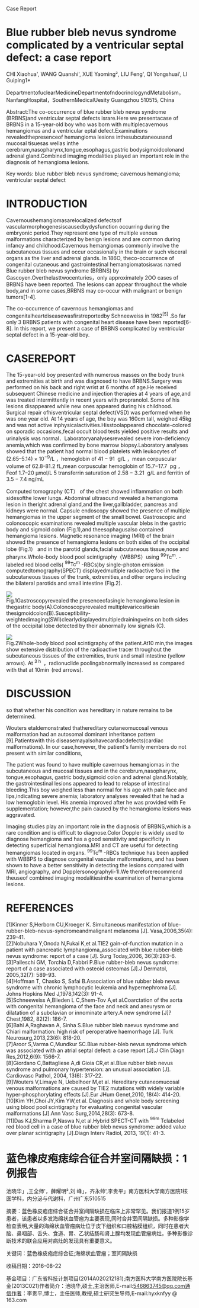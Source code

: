 Case Report

# Blue rubber bleb nevus syndrome complicated by a ventricular septal defect: a case report

CHI Xiaohua', WANG Quanshi', XUE Yaoming², LIU Feng', QI Yongshuai', LI Guiping1\*

DepartmentofuclearMedicineDepartmentofndocrinologyndMetabolism，NanfangHospital，SouthernMedicalUesity Guangzhou 510515, China

Abstract:The co-occurrence of blue rubber bleb nevus syndrome (BRBNS)and ventricular septal defects israre.Here we presentacase of BRBNS in a 15-year-old boy who was born with multiplecavernous hemangiomas and a ventricular eptal defect.Examinations revealedthepresenceof hemangioma lesions inthesubcutaneousand mucosal tisuesas wellas inthe cerebrum,nasopharynx,tongue,esophagus,gastric bodysigmoidcolonand adrenal gland.Combined imaging modalities played an important role in the diagnosis of hemangioma lesions.

Key words: blue rubber bleb nevus syndrome; cavernous hemangioma; ventricular septal defect

# INTRODUCTION

Cavernoushemangiomasarelocalized defectsof vascularmorphogenesiscausedbydysfunction occurring during the embryonic period.They represent one type of multiple venous malformations characterized by benign lesions and are common during infancy and childhood.Cavernous hemangiomas commonly involve the subcutaneous tissues and occur occasionally in the brain or such visceral organs as the liver and adrenal glands. In 186O, theco-occurrence of congenital cutaneous and gastrointestinal hemangiomatosiswas named Blue rubber bleb nevus syndrome (BRBNS) by Gascoyen.Overthelasttwocenturies，only approximately 2OO cases of BRBNS have been reported. The lesions can appear throughout the whole body,and in some cases,BRBNS may co-occur with malignant or benign tumors[1-4].

The co-occurrence of cavernous hemangiomas and congenitalheartdiseasewasfirstreportedby Schneeweiss in $1 9 8 2 ^ { [ 5 ] }$ .So far only 3 BRBNS patients with congenital heart disease have been reported[6-8]. In this report, we present a case of BRBNS complicated by ventricular septal defect in a 15-year-old boy.

# CASEREPORT

The 15-year-old boy presented with numerous masses on the body trunk and extremities at birth and was diagnosed to have BRBNS.Surgery was performed on his back and right wrist at 6 months of age.He received subsequent Chinese medicine and injection therapies at 4 years of age,and was treated intermittently in recent years with propranolol. Some of his lesions disappeared while new ones appeared during his childhood. Surgical repair ofhisventricular septal defect(VSD) was performed when he was one year old. At 14 years of age, the boy was $1 6 0 \mathrm { c m }$ tall, weighed $4 5 \mathrm { k g }$ and was not active inphysicalactivities.Hisstoolappeared chocolate-colored on sporadic occasions,fecal occult blood tests yielded positive results and urinalysis was normal．Laboratoryanalysesrevealed severe iron-deficiency anemia,which was confirmed by bone marrow biopsy.Laboratory analyses showed that the patient had normal blood platelets with leukocytes of $\left( 2 . 6 5  – 5 . 1 4 \right) \times 1 0 ^ { - 9 } / \mathrm { L }$ ，hemoglobin of $4 1 - 9 1 \ \mathrm { \ g / L }$ ，mean corpuscular volume of 62.8-81.2 fL,mean corpuscular hemoglobin of $1 5 . 7 \mathrm { - } 1 7 . 7 \mathrm { ~ \ p g }$ ，Feof $1 . 7 – 2 0 ~ \mathrm { \mu m o l / L }$ 5 transferrin saturation of $2 . 5 8 { - } 3 . 2 1 \ \mathrm { \ g / L }$ and ferritin of $3 . 5 { - } 7 . 4 ~ \mathrm { n g / m L }$

Computed tomography (CT） of the chest showed inflammation on both sidesofthe lower lungs. Abdominal ultrasound revealed a hemangioma lesion in theright adrenal gland,and the liver,gallbladder, pancreas and kidneys were normal. Capsule endoscopy showed the presence of multiple hemangiomas in the upper segment of the small bowel. Gastroscopic and colonoscopic examinations revealed multiple vascular blebs in the gastric body and sigmoid colon (Fig.1),and theesophagusalso contained hemangioma lesions. Magnetic resonance imaging (MRI) of the brain showed the presence of hemangioma lesions on both sides of the occipital lobe (Fig.1） and in the parotid glands,facial subcutaneous tissue,nose and pharynx.Whole-body blood pool scintigraphy（WBBPS）using $^ { 9 9 } \mathrm { T c } ^ { \mathrm { m } } .$ -labeled red blood cells( $^ { 9 9 } \mathrm { T c } ^ { \mathrm { m } }$ -RBCs)by single-photon emission computedtomography(SPECT) displayedmultiple radioactive foci in the subcutaneous tissues of the trunk, extremities,and other organs including the bilateral parotids and small intestine (Fig.2).

![](images/bebb11f1060caa5a0c2a0d0bf392667f6dea1d93184d768c96ffd9d42733da76.jpg)  
Fig.1Gastroscopyrevealed the presenceofasingle hemangioma lesion in thegastric body(A).Colonoscopyrevealed multiplevaricositiesin thesigmoidcolon(B).Susceptibility-weightedimaging(SWl)clearlydisplayedmultipledrainingveins on both sides of the occipital lobe detected by their abnormally low signals (C).

![](images/77ffdae05fe7573763d7411c1b2bf68f78080cf3a6d8108b3a492688f0b2f1d8.jpg)  
Fig.2Whole-body blood pool scintigraphy of the patient.At10 min,the images show extensive distribution of the radioactive tracer throughout the subcutaneous tissues of the extremities, trunk and small intestine (yellow arrows). At $^ { 3 \mathrm { ~ h ~ } }$ ，radionuclide poolingabnormally increased as compared with that at $1 0 \min$ (red arrows).

# DISCUSSION

so that whether his condition was hereditary in nature remains to be determined.

Wouters etaldemonstrated thathereditary cutaneomucosal venous malformation had an autosomal dominant inheritance pattern [9].Patientswith this diseasemayalsohavecardiacdefects(cardiac malformations). In our case,however, the patient's family members do not present with similar conditions,

The patient was found to have multiple cavernous hemangiomas in the subcutaneous and mucosal tissues and in the cerebrum,nasopharynx, tongue,esophagus, gastric body,sigmoid colon and adrenal gland.Notably, the gastrointestinal lesions appeared to lead to relapse of intestinal bleeding.This boy weighed less than normal for his age with pale face and lips,indicating severe anemia; laboratory analyses revealed that he had a low hemoglobin level. His anemia improved after he was provided with Fe supplementation; however,the pain caused by the hemangioma lesions was aggravated.

Imaging studies play an important role in the diagnosis of BRBNS,which is a rare condition and is difficult to diagnose.Color Doppler is widely used to diagnose hemangioma and has a good sensitivity and specificity in detecting superficial hemangioma.MRI and CT are useful for detecting hemangiomas located in organs. $^ { 9 9 } \mathrm { T c } ^ { \mathrm { m } }$ -RBCs technique has been applied with WBBPS to diagnose congenital vascular malformations, and has been shown to have a better sensitivity in detecting the lesions compared with MRI, angiography, and Dopplersonographyli-1l.We thereforerecommend theuseof combined imaging modalitiesinthe examination of hemangioma lesions.

# REFERENCES

[1]Kinner S,Herborn CU,Kroeger K. Simultaneous manifestation of blue-rubber-bleb-nevus-syndromeandmalignant melanoma [J]. Vasa,2006,35(4): 239-41.   
[2]Nobuhara Y,Onoda N,Fukai K,et al.TIE2 gain-of-function mutation in a patient with pancreatic lymphangioma_associated with blue rubber-bleb nevus syndrome: report of a case [J]. Surg Today,2006, 36(3):283-6.   
[3]Palleschi GM, Torchia D,Fabbri P.Blue rubber-bleb nevus syndrome: report of a case associated with osteoid osteomas [J].J Dermatol, 2005,32(7): 589-93.   
[4]Hoffman T, Chasko S, Safai B.Association of blue rubber bleb nevus syndrome with chronic lymphocytic leukemia and hypernephroma [J]. Johns Hopkins Med J,1978,142(3): 91-4.   
[5]Schneeweiss A,Blieden L C,Shem-Tov A,et al.Coarctation of the aorta with congenital hemangioma of the face and neck and aneurysm or dilatation of a subclavian or innominate artery.A new syndrome [J]? Chest,1982, 82(2): 186-7.   
[6]Bahl A,Raghavan A, Sinha S.Blue rubber bleb naevus syndrome and Chiari malformation: high risk of peroperative haemorrhage [J]. Turk Neurosurg,2013,23(6): 818-20.   
[7]Aroor S,Varma C,Mundkur SC.Blue rubber-bleb nevus syndrome which was associated with an atrial septal defect: a case report [J].J Clin Diagn Res,2012,6(9): 1566-7.   
[8]Giordano C,Battagliese A,di Gioia CR,et al.Blue rubber bleb nevus syndrome and pulmonary hypertension: an unusual association [J]. Cardiovasc Pathol, 2004, 13(6): 317-22.   
[9]Wouters V,Limaye N, Uebelhoer M,et al. Hereditary cutaneomucosal venous malformations are caused by TIE2 mutations with widely variable hyper-phosphorylating effects [J].Eur JHum Genet,2010, 18(4): 414-20.   
[10]Kim YH,Choi JY,Kim YW,et al. Diagnosis and whole body screening using blood pool scintigraphy for evaluating congenital vascular malformations [J].Ann Vasc Surg,2014,28(3): 673-8.   
[11]Das KJ,Sharma P,Naswa N,et al.Hybrid SPECT-CT with $^ { 9 9 \mathrm { m } }$ Tclabeled red blood cell in a case of blue rubber bleb nevus syndrome: added value over planar scintigraphy [J].Diagn Interv Radiol, 2013, 19(1): 41-3.

# 蓝色橡皮疱痣综合征合并室间隔缺损：1例报告

池晓华」,王全师'，薛耀明²,刘 峰」，齐永帅',李贵平」南方医科大学南方医院1核医学科，内分泌与代谢科，广州广东510515

摘要：蓝色橡皮疱痣综合征合并室间隔缺损在临床上非常罕见。我们报道1例15岁患者，该患者以多发海绵状血管瘤为主要表现,同时合并室间隔缺损。多种影像学检查表明,大量的海绵状血管瘤病灶位于皮下组织和口腔粘膜组织，同时在患者大脑、鼻咽部、舌头、食道、胃、乙状结肠和肾上腺均发现血管瘤病灶。多种影像诊断技术的联合应用对病灶的发现具有重要意义。

关键词：蓝色橡皮疱痣综合征;海绵状血管瘤；室间隔缺损

收稿日期：2016-08-22

基金项目：广东省科技计划项目(2014A020212181);南方医科大学南方医院院长基金(2013C021)作者简介：池晓华,硕士,主治医师,E-mail:546863745@qq.com通信作者：李贵平,博士，主任医师,教授,硕士研究生导师,E-mail:hyxknfyy $@$ 163.com